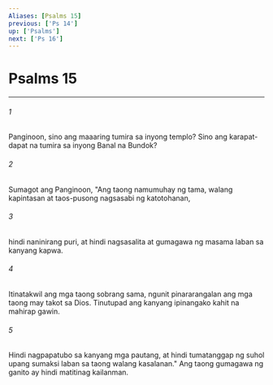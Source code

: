 ```yaml
---
Aliases: [Psalms 15]
previous: ['Ps 14']
up: ['Psalms']
next: ['Ps 16']
---
```

# Psalms 15

***

###### 1
Panginoon, sino ang maaaring tumira sa inyong templo? Sino ang karapat-dapat na tumira sa inyong Banal na Bundok? 

###### 2
Sumagot ang Panginoon, "Ang taong namumuhay ng tama, walang kapintasan at taos-pusong nagsasabi ng katotohanan, 

###### 3
hindi naninirang puri, at hindi nagsasalita at gumagawa ng masama laban sa kanyang kapwa. 

###### 4
Itinatakwil ang mga taong sobrang sama, ngunit pinararangalan ang mga taong may takot sa Dios. Tinutupad ang kanyang ipinangako kahit na mahirap gawin. 

###### 5
Hindi nagpapatubo sa kanyang mga pautang, at hindi tumatanggap ng suhol upang sumaksi laban sa taong walang kasalanan." Ang taong gumagawa ng ganito ay hindi matitinag kailanman.

